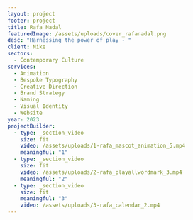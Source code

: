 ```yaml
---
layout: project
footer: project
title: Rafa Nadal
featuredImage: /assets/uploads/cover_rafanadal.png
desc: "Harnessing the power of play - "
client: Nike
sectors:
  - Contemporary Culture
services:
  - Animation
  - Bespoke Typography
  - Creative Direction
  - Brand Strategy
  - Naming
  - Visual Identity
  - Website
year: 2023
projectBuilder:
  - type: _section_video
    size: fit
    video: /assets/uploads/1-rafa_mascot_animation_5.mp4
    meaningful: "1"
  - type: _section_video
    size: fit
    video: /assets/uploads/2-rafa_playallwordmark_3.mp4
    meaningful: "2"
  - type: _section_video
    size: fit
    meaningful: "3"
    video: /assets/uploads/3-rafa_calendar_2.mp4
---
```

